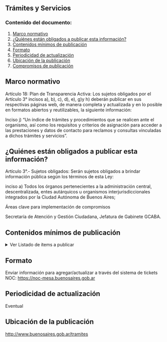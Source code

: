 <h2> Trámites y Servicios</h2> 
<h3>  Contenido del documento: </h3> 
<ol>
 <li><a href="#marco">Marco normativo</a></li>
 <li><a href="#obligados">¿Quiénes están obligados a publicar esta información?</a></li>
 <li><a href="#contenidos">Contenidos mínimos de publicación</a></li>
 <li><a href="#formato">Formato</a></li>
 <li><a href="#perio">Periodicidad de actualización</a></li>
 <li><a href="#ubicacion">Ubicación de la publicación</a></li>
 <li><a href="#compromisos">Compromisos de publicación</a></li>
 
 
</ol>
 
<h2 id="marco">Marco normativo</h2>  
<p>
Artículo 18: Plan de Transparencia Activa: Los sujetos obligados por el Artículo 3° incisos a), b), c), d), e), g)y h) deberán publicar en sus respectivas páginas web, de manera completa y actualizada y en lo posible en formatos abiertos y reutilizables, la siguiente información:

Inciso j) “Un índice de trámites y procedimientos que se realicen ante el organismo, así como los requisitos y criterios de asignación para acceder a las prestaciones y datos de contacto para reclamos y consultas vinculadas a dichos trámites y servicios”.

</p>
<h2 id="obligados"> ¿Quiénes están obligados a publicar esta información?</h2> 
<p>
Artículo 3°.- Sujetos obligados: Serán sujetos obligados a brindar información pública según los términos de esta Ley:

inciso a) Todos los órganos pertenecientes a la administración central, descentralizada, entes autárquicos u organismos interjurisdiccionales integrados por la Ciudad Autónoma de Buenos Aires;

</p>

<p>Áreas clave para implementación de compromisos

Secretaría de Atención y Gestión Ciudadana, Jefatura de Gabinete GCABA.
</p>

<h2 id="contenidos"> Contenidos mínimos de publicación </h2> 
<details><summary> Ver Listado de ítems a publicar </summary>

|	Ítem	|
|		------------- |
| Nombre del trámite o servicio; |
| breve descripción del mismo; |
| requisitos necesarios para realizarlo; |
| protocolos de atención o pasos a seguir para realizarlo (dónde y en qué horario se realiza, si es necesario sacar turno previo o es de presentación espontánea, si se puede hacer online o por sistema de Tramitación a Distancia (TAD), quienes pueden/deben realizar dicho trámite, en caso de que haya alguna constancia/certificado/documento a retirar: cómo, cuándo y dónde se retira, cómo finaliza el trámite, etc.); |
| datos de contacto del organismo responsable del trámite (nombre del organismo, dirección física, teléfono de contacto, mail de contacto, web del área); |
| información sobre el pago del Trámite, de ser necesario: Arancel (si se trata de un trámite gratuito, se debe aclarar que es gratuito), y medios y formas de pago (online, si es con tarjetas de crédito, qué tarjetas y si se puede pagar en cuotas, hasta cuantas), si se puede pagar en Rapipago/pagofácil, etc.; |
| si hay normativa u otros archivos importantes que las áreas quieran que los vecinos se descarguen de la guía, deben enviarse en formato PDF; |
| Datos adicionales importantes a destacar que las áreas consideren y que no estén contemplados dentro de lo anterior;|
| información sobre vías de reclamos. |

</details>

<h2 id="formato"> Formato </h2>
<p>
Enviar información para agregar/actualizar a través del sistema de tickets NOC:
 <a href="https://noc-mesa.buenosaires.gob.ar">https://noc-mesa.buenosaires.gob.ar</a>
</p>
<h2 id="perio"> Periodicidad de actualización</h2>
<p>Eventual</p>

<h2 id="ubicacion"> Ubicación de la publicación</h2>
<p>
<a href="http://www.buenosaires.gob.ar/tramites">http://www.buenosaires.gob.ar/tramites </a>
 </br>
</p>
